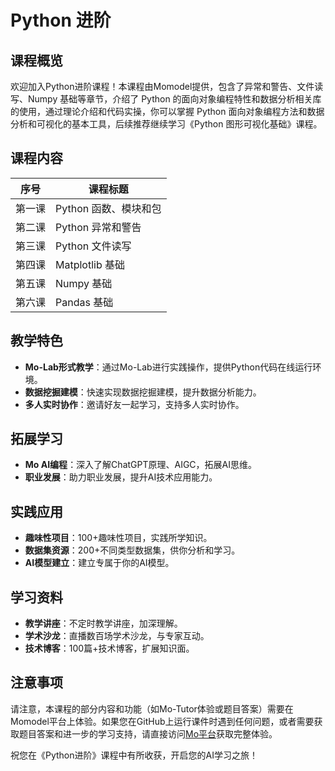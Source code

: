 # Python 进阶

## 课程概览

欢迎加入Python进阶课程！本课程由Momodel提供，包含了异常和警告、文件读写、Numpy 基础等章节，介绍了 Python 的面向对象编程特性和数据分析相关库的使用，通过理论介绍和代码实操，你可以掌握 Python 面向对象编程方法和数据分析和可视化的基本工具，后续推荐继续学习《Python 图形可视化基础》课程。

## 课程内容

| 序号 | 课程标题                 |
|------|------------------------|
| 第一课 | Python 函数、模块和包    |
| 第二课 | Python 异常和警告       |
| 第三课 | Python 文件读写         |
| 第四课 | Matplotlib 基础        |
| 第五课 | Numpy 基础            |
| 第六课 | Pandas 基础           |

## 教学特色

- **Mo-Lab形式教学**：通过Mo-Lab进行实践操作，提供Python代码在线运行环境。
- **数据挖掘建模**：快速实现数据挖掘建模，提升数据分析能力。
- **多人实时协作**：邀请好友一起学习，支持多人实时协作。

## 拓展学习

- **Mo AI编程**：深入了解ChatGPT原理、AIGC，拓展AI思维。
- **职业发展**：助力职业发展，提升AI技术应用能力。

## 实践应用

- **趣味性项目**：100+趣味性项目，实践所学知识。
- **数据集资源**：200+不同类型数据集，供你分析和学习。
- **AI模型建立**：建立专属于你的AI模型。

## 学习资料

- **教学讲座**：不定时教学讲座，加深理解。
- **学术沙龙**：直播数百场学术沙龙，与专家互动。
- **技术博客**：100篇+技术博客，扩展知识面。

## 注意事项

请注意，本课程的部分内容和功能（如Mo-Tutor体验或题目答案）需要在Momodel平台上体验。如果您在GitHub上运行课件时遇到任何问题，或者需要获取题目答案和进一步的学习支持，请直接访问[Mo平台](https://saas.momodel.cn/aiGeneralCourse)获取完整体验。

祝您在《Python进阶》课程中有所收获，开启您的AI学习之旅！
